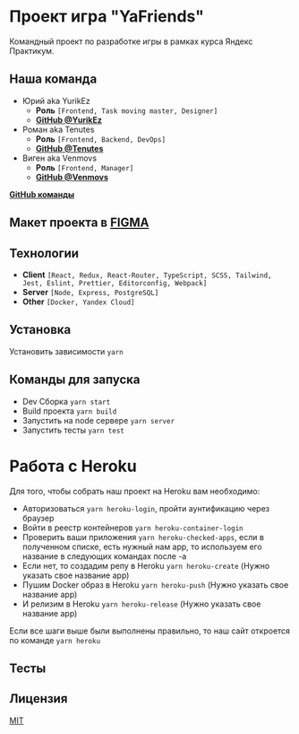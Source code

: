 # Проект игра "YaFriends"
Командный проект по разработке игры в рамках курса Яндекс Практикум.

## Наша команда
- Юрий aka YurikEz
    - **Роль** ```[Frontend, Task moving master, Designer]```
    - [**GitHub @YurikEz**](https://github.com/YurikEz)
- Роман aka Tenutes
    - **Роль** ```[Frontend, Backend, DevOps]```
    - [**GitHub @Tenutes**](https://github.com/Tenutes)
- Виген aka Venmovs
    - **Роль** ```[Frontend, Manager]```
    - [**GitHub @Venmovs**](https://github.com/Venmovs)

[**GitHub команды**](https://github.com/YaFriends)

## Макет проекта в [FIGMA](https://www.figma.com/file/wur0C1PNOUSAhQozhLP7Tp/)
## Технологии
- **Client** ```[React, Redux, React-Router, TypeScript, SCSS, Tailwind, Jest, Eslint, Prettier, Editorconfig, Webpack]```
- **Server** ```[Node, Express, PostgreSQL]```
- **Other** ```[Docker, Yandex Cloud]``` 

## Установка
Установить зависимости ```yarn```
    
## Команды для запуска
- Dev Сборка ```yarn start```
- Build проекта ```yarn build```
- Запустить на node сервере ```yarn server```
- Запустить тесты ```yarn test```

# Работа с Heroku
Для того, чтобы собрать наш проект на Heroku вам необходимо:
- Авторизоваться `yarn heroku-login`, пройти аунтификацию через браузер
- Войти в реестр контейнеров `yarn heroku-container-login`
- Проверить ваши приложения `yarn heroku-checked-apps`, если в полученном списке, есть нужный нам app, то используем его название в следующих командах после -a
- Если нет, то создадим репу в Heroku `yarn heroku-create` (Нужно указать свое название app)
- Пушим Docker образ в Heroku `yarn heroku-push` (Нужно указать свое название app)
- И релизим в Heroku `yarn heroku-release` (Нужно указать свое название app)

Если все шаги выше были выполнены правильно, то наш сайт откроется по команде `yarn heroku`

## Тесты
## Лицензия
[MIT](https://choosealicense.com/licenses/mit/)

